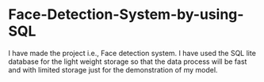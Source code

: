 # Face-Detection-System-by-using-SQL
I have made the project  i.e., Face detection system. I have used the SQL lite database for the light weight storage so that the data process will be fast and with limited storage just for the demonstration of my model. 
